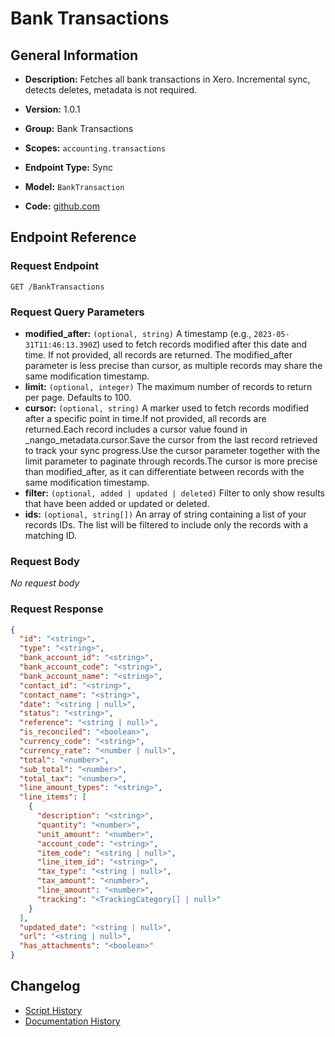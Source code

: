 <!-- BEGIN GENERATED CONTENT -->
# Bank Transactions

## General Information

- **Description:** Fetches all bank transactions in Xero. Incremental sync, detects deletes, metadata is not required.

- **Version:** 1.0.1
- **Group:** Bank Transactions
- **Scopes:** `accounting.transactions`
- **Endpoint Type:** Sync
- **Model:** `BankTransaction`
- **Code:** [github.com](https://github.com/NangoHQ/integration-templates/tree/main/integrations/xero/syncs/bank-transactions.ts)


## Endpoint Reference

### Request Endpoint

`GET /BankTransactions`

### Request Query Parameters

- **modified_after:** `(optional, string)` A timestamp (e.g., `2023-05-31T11:46:13.390Z`) used to fetch records modified after this date and time. If not provided, all records are returned. The modified_after parameter is less precise than cursor, as multiple records may share the same modification timestamp.
- **limit:** `(optional, integer)` The maximum number of records to return per page. Defaults to 100.
- **cursor:** `(optional, string)` A marker used to fetch records modified after a specific point in time.If not provided, all records are returned.Each record includes a cursor value found in _nango_metadata.cursor.Save the cursor from the last record retrieved to track your sync progress.Use the cursor parameter together with the limit parameter to paginate through records.The cursor is more precise than modified_after, as it can differentiate between records with the same modification timestamp.
- **filter:** `(optional, added | updated | deleted)` Filter to only show results that have been added or updated or deleted.
- **ids:** `(optional, string[])` An array of string containing a list of your records IDs. The list will be filtered to include only the records with a matching ID.

### Request Body

_No request body_

### Request Response

```json
{
  "id": "<string>",
  "type": "<string>",
  "bank_account_id": "<string>",
  "bank_account_code": "<string>",
  "bank_account_name": "<string>",
  "contact_id": "<string>",
  "contact_name": "<string>",
  "date": "<string | null>",
  "status": "<string>",
  "reference": "<string | null>",
  "is_reconciled": "<boolean>",
  "currency_code": "<string>",
  "currency_rate": "<number | null>",
  "total": "<number>",
  "sub_total": "<number>",
  "total_tax": "<number>",
  "line_amount_types": "<string>",
  "line_items": [
    {
      "description": "<string>",
      "quantity": "<number>",
      "unit_amount": "<number>",
      "account_code": "<string>",
      "item_code": "<string | null>",
      "line_item_id": "<string>",
      "tax_type": "<string | null>",
      "tax_amount": "<number>",
      "line_amount": "<number>",
      "tracking": "<TrackingCategory[] | null>"
    }
  ],
  "updated_date": "<string | null>",
  "url": "<string | null>",
  "has_attachments": "<boolean>"
}
```

## Changelog

- [Script History](https://github.com/NangoHQ/integration-templates/commits/main/integrations/xero/syncs/bank-transactions.ts)
- [Documentation History](https://github.com/NangoHQ/integration-templates/commits/main/integrations/xero/syncs/bank-transactions.md)

<!-- END  GENERATED CONTENT -->

